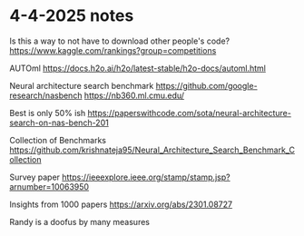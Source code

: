 # 4-4-2025 notes

Is this a way to not have to download other people's code?
https://www.kaggle.com/rankings?group=competitions

AUTOml
https://docs.h2o.ai/h2o/latest-stable/h2o-docs/automl.html

Neural architecture search benchmark
https://github.com/google-research/nasbench
https://nb360.ml.cmu.edu/

Best is only 50% ish
https://paperswithcode.com/sota/neural-architecture-search-on-nas-bench-201

Collection of Benchmarks
https://github.com/krishnateja95/Neural_Architecture_Search_Benchmark_Collection

Survey paper
https://ieeexplore.ieee.org/stamp/stamp.jsp?arnumber=10063950

Insights from 1000 papers
https://arxiv.org/abs/2301.08727

Randy is a doofus by many measures
